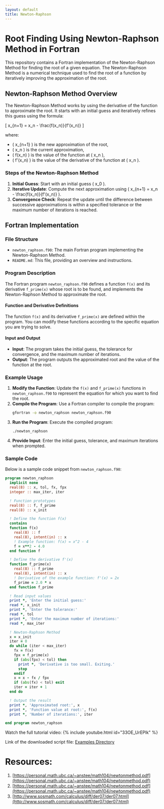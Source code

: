```yaml
---
layout: default
title: Newton-Raphson
---
```


# Root Finding Using Newton-Raphson Method in Fortran

This repository contains a Fortran implementation of the Newton-Raphson Method for finding the root of a given equation. The Newton-Raphson Method is a numerical technique used to find the root of a function by iteratively improving the approximation of the root.

## Newton-Raphson Method Overview

The Newton-Raphson Method works by using the derivative of the function to approximate the root. It starts with an initial guess and iteratively refines this guess using the formula:

\[ x_{n+1} = x_n - \frac{f(x_n)}{f'(x_n)} \]

where:
- \( x_{n+1} \) is the new approximation of the root,
- \( x_n \) is the current approximation,
- \( f(x_n) \) is the value of the function at \( x_n \),
- \( f'(x_n) \) is the value of the derivative of the function at \( x_n \).

### Steps of the Newton-Raphson Method

1. **Initial Guess**: Start with an initial guess \( x_0 \).
2. **Iterative Update**: Compute the next approximation using \( x_{n+1} = x_n - \frac{f(x_n)}{f'(x_n)} \).
3. **Convergence Check**: Repeat the update until the difference between successive approximations is within a specified tolerance or the maximum number of iterations is reached.

## Fortran Implementation

### File Structure

- `newton_raphson.f90`: The main Fortran program implementing the Newton-Raphson Method.
- `README.md`: This file, providing an overview and instructions.

### Program Description

The Fortran program `newton_raphson.f90` defines a function `f(x)` and its derivative `f_prime(x)` whose root is to be found, and implements the Newton-Raphson Method to approximate the root.

#### Function and Derivative Definitions

The function `f(x)` and its derivative `f_prime(x)` are defined within the program. You can modify these functions according to the specific equation you are trying to solve.

#### Input and Output

- **Input**: The program takes the initial guess, the tolerance for convergence, and the maximum number of iterations.
- **Output**: The program outputs the approximated root and the value of the function at the root.

### Example Usage

1. **Modify the Function**: Update the `f(x)` and `f_prime(x)` functions in `newton_raphson.f90` to represent the equation for which you want to find the root.
2. **Compile the Program**: Use a Fortran compiler to compile the program:
    ```bash
    gfortran -o newton_raphson newton_raphson.f90
    ```
3. **Run the Program**: Execute the compiled program:
    ```bash
    ./newton_raphson
    ```
4. **Provide Input**: Enter the initial guess, tolerance, and maximum iterations when prompted.

### Sample Code

Below is a sample code snippet from `newton_raphson.f90`:

```fortran
program newton_raphson
  implicit none
  real(8) :: x, tol, fx, fpx
  integer :: max_iter, iter

  ! Function prototypes
  real(8) :: f, f_prime
  real(8) :: x_init

  ! Define the function f(x)
  contains
  function f(x)
    real(8) :: f
    real(8), intent(in) :: x
    ! Example function: f(x) = x^2 - 4
    f = x**2 - 4.0
  end function f

  ! Define the derivative f'(x)
  function f_prime(x)
    real(8) :: f_prime
    real(8), intent(in) :: x
    ! Derivative of the example function: f'(x) = 2x
    f_prime = 2.0 * x
  end function f_prime

  ! Read input values
  print *, 'Enter the initial guess:'
  read *, x_init
  print *, 'Enter the tolerance:'
  read *, tol
  print *, 'Enter the maximum number of iterations:'
  read *, max_iter

  ! Newton-Raphson Method
  x = x_init
  iter = 0
  do while (iter < max_iter)
    fx = f(x)
    fpx = f_prime(x)
    if (abs(fpx) < tol) then
      print *, 'Derivative is too small. Exiting.'
      stop
    endif
    x = x - fx / fpx
    if (abs(fx) < tol) exit
    iter = iter + 1
  end do

  ! Output the result
  print *, 'Approximated root:', x
  print *, 'Function value at root:', f(x)
  print *, 'Number of iterations:', iter

end program newton_raphson
```


Watch the full tutorial video:
{% include youtube.html id="33OE_UrEPlk" %}


Link of the downloaded script file: [Examples Directory](https://github.com/mohangiri1/Fortran/tree/main/examples)

# Resources:
1. [https://personal.math.ubc.ca/~anstee/math104/newtonmethod.pdf](https://personal.math.ubc.ca/~anstee/math104/newtonmethod.pdf)
2. [https://personal.math.ubc.ca/~anstee/math104/newtonmethod.pdf](https://personal.math.ubc.ca/~anstee/math104/newtonmethod.pdf)
3. [http://www.sosmath.com/calculus/diff/der07/der07.html](http://www.sosmath.com/calculus/diff/der07/der07.html)
